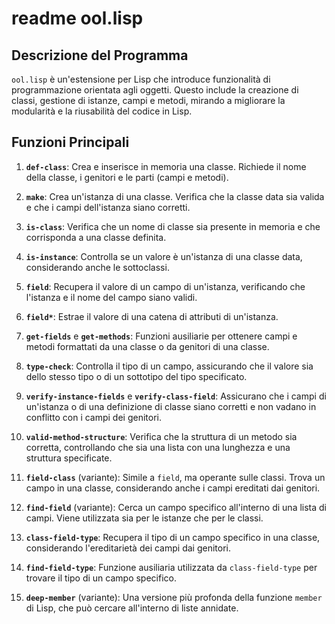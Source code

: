 # readme ool.lisp
## Descrizione del Programma

`ool.lisp` è un'estensione per Lisp che introduce funzionalità di programmazione orientata agli oggetti. Questo include la creazione di classi, gestione di istanze, campi e metodi, mirando a migliorare la modularità e la riusabilità del codice in Lisp.

## Funzioni Principali

1. **`def-class`**: Crea e inserisce in memoria una classe. Richiede il nome della classe, i genitori e le parti (campi e metodi).

2. **`make`**: Crea un'istanza di una classe. Verifica che la classe data sia valida e che i campi dell'istanza siano corretti.

3. **`is-class`**: Verifica che un nome di classe sia presente in memoria e che corrisponda a una classe definita.

4. **`is-instance`**: Controlla se un valore è un'istanza di una classe data, considerando anche le sottoclassi.

5. **`field`**: Recupera il valore di un campo di un'istanza, verificando che l'istanza e il nome del campo siano validi.

6. **`field*`**: Estrae il valore di una catena di attributi di un'istanza.

7. **`get-fields`** e **`get-methods`**: Funzioni ausiliarie per ottenere campi e metodi formattati da una classe o da genitori di una classe.

8. **`type-check`**: Controlla il tipo di un campo, assicurando che il valore sia dello stesso tipo o di un sottotipo del tipo specificato.

9. **`verify-instance-fields`** e **`verify-class-field`**: Assicurano che i campi di un'istanza o di una definizione di classe siano corretti e non vadano in conflitto con i campi dei genitori.

10. **`valid-method-structure`**: Verifica che la struttura di un metodo sia corretta, controllando che sia una lista con una lunghezza e una struttura specificate.

11. **`field-class`** (variante): Simile a `field`, ma operante sulle classi. Trova un campo in una classe, considerando anche i campi ereditati dai genitori.

12. **`find-field`** (variante): Cerca un campo specifico all'interno di una lista di campi. Viene utilizzata sia per le istanze che per le classi.

13. **`class-field-type`**: Recupera il tipo di un campo specifico in una classe, considerando l'ereditarietà dei campi dai genitori.

14. **`find-field-type`**: Funzione ausiliaria utilizzata da `class-field-type` per trovare il tipo di un campo specifico.

15. **`deep-member`** (variante): Una versione più profonda della funzione `member` di Lisp, che può cercare all'interno di liste annidate.

